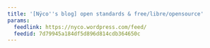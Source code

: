 ```yaml
---
title: '[Nÿco''s blog] open standards & free/libre/opensource'
params:
  feedlink: https://nyco.wordpress.com/feed/
  feedid: 7d79945a184df5d896d814cdb364650c
---
```

